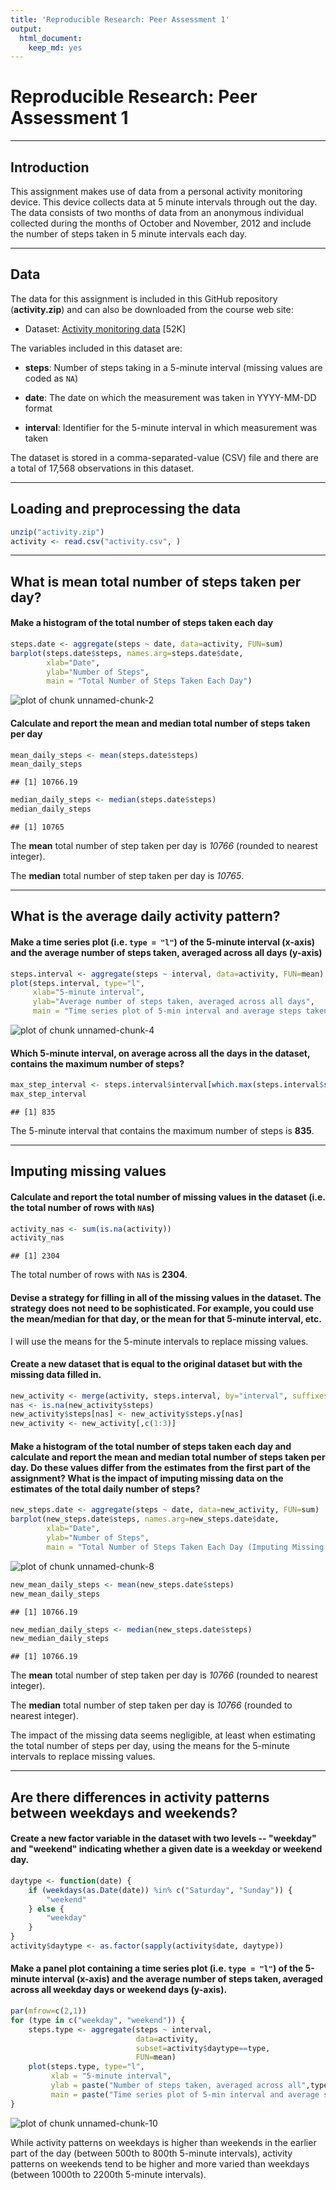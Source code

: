 ```yaml
---
title: 'Reproducible Research: Peer Assessment 1'
output:
  html_document:
    keep_md: yes
---
```


# Reproducible Research: Peer Assessment 1

------

## Introduction

This assignment makes use of data from a personal activity monitoring device. This device collects data at 5 minute intervals through out the day. The data consists of two months of data from an anonymous individual collected during the months of October and November, 2012 and include the number of steps taken in 5 minute intervals each day.  

------

## Data

The data for this assignment is included in this GitHub repository (**activity.zip**) and can also be downloaded from the course web
site:

* Dataset: [Activity monitoring data](https://d396qusza40orc.cloudfront.net/repdata%2Fdata%2Factivity.zip) [52K]

The variables included in this dataset are:

* **steps**: Number of steps taking in a 5-minute interval (missing values are coded as `NA`)

* **date**: The date on which the measurement was taken in YYYY-MM-DD format

* **interval**: Identifier for the 5-minute interval in which measurement was taken

The dataset is stored in a comma-separated-value (CSV) file and there are a total of 17,568 observations in this dataset.

------

## Loading and preprocessing the data


```r
unzip("activity.zip")
activity <- read.csv("activity.csv", )
```

------


## What is mean total number of steps taken per day?

#### Make a histogram of the total number of steps taken each day


```r
steps.date <- aggregate(steps ~ date, data=activity, FUN=sum)
barplot(steps.date$steps, names.arg=steps.date$date, 
        xlab="Date", 
        ylab="Number of Steps", 
        main = "Total Number of Steps Taken Each Day")
```

![plot of chunk unnamed-chunk-2](figure/unnamed-chunk-2-1.png) 

#### Calculate and report the **mean** and **median** total number of steps taken per day
   

```r
mean_daily_steps <- mean(steps.date$steps)
mean_daily_steps
```

```
## [1] 10766.19
```

```r
median_daily_steps <- median(steps.date$steps)
median_daily_steps
```

```
## [1] 10765
```

The **mean** total number of step taken per day is *10766* (rounded to nearest integer).

The **median** total number of step taken per day is *10765*.

------

## What is the average daily activity pattern?

#### Make a time series plot (i.e. `type = "l"`) of the 5-minute interval (x-axis) and the average number of steps taken, averaged across all days (y-axis)


```r
steps.interval <- aggregate(steps ~ interval, data=activity, FUN=mean)
plot(steps.interval, type="l",
     xlab="5-minute interval", 
     ylab="Average number of steps taken, averaged across all days", 
     main = "Time series plot of 5-min interval and average steps taken across all days")
```

![plot of chunk unnamed-chunk-4](figure/unnamed-chunk-4-1.png) 

#### Which 5-minute interval, on average across all the days in the dataset, contains the maximum number of steps?


```r
max_step_interval <- steps.interval$interval[which.max(steps.interval$steps)]
max_step_interval
```

```
## [1] 835
```

The 5-minute interval that contains the maximum number of steps is **835**.

------

## Imputing missing values

#### Calculate and report the total number of missing values in the dataset (i.e. the total number of rows with `NA`s)


```r
activity_nas <- sum(is.na(activity))
activity_nas
```

```
## [1] 2304
```

The total number of rows with `NA`s is **2304**.


#### Devise a strategy for filling in all of the missing values in the dataset. The strategy does not need to be sophisticated. For example, you could use the mean/median for that day, or the mean for that 5-minute interval, etc.

I will use the means for the 5-minute intervals to replace missing values.

#### Create a new dataset that is equal to the original dataset but with the missing data filled in.


```r
new_activity <- merge(activity, steps.interval, by="interval", suffixes=c("",".y"))
nas <- is.na(new_activity$steps)
new_activity$steps[nas] <- new_activity$steps.y[nas]
new_activity <- new_activity[,c(1:3)]
```

#### Make a histogram of the total number of steps taken each day and calculate and report the **mean** and **median** total number of steps taken per day. Do these values differ from the estimates from the first part of the assignment? What is the impact of imputing missing data on the estimates of the total daily number of steps?


```r
new_steps.date <- aggregate(steps ~ date, data=new_activity, FUN=sum)
barplot(new_steps.date$steps, names.arg=new_steps.date$date, 
        xlab="Date", 
        ylab="Number of Steps", 
        main = "Total Number of Steps Taken Each Day (Imputing Missing Values)")
```

![plot of chunk unnamed-chunk-8](figure/unnamed-chunk-8-1.png) 

```r
new_mean_daily_steps <- mean(new_steps.date$steps)
new_mean_daily_steps
```

```
## [1] 10766.19
```

```r
new_median_daily_steps <- median(new_steps.date$steps)
new_median_daily_steps
```

```
## [1] 10766.19
```

The **mean** total number of step taken per day is *10766* (rounded to nearest integer).

The **median** total number of step taken per day is *10766* (rounded to nearest integer).

The impact of the missing data seems negligible, at least when
estimating the total number of steps per day, using the means for the 5-minute intervals to replace missing values.

------

## Are there differences in activity patterns between weekdays and weekends?

#### Create a new factor variable in the dataset with two levels -- "weekday" and "weekend" indicating whether a given date is a weekday or weekend day.


```r
daytype <- function(date) {
    if (weekdays(as.Date(date)) %in% c("Saturday", "Sunday")) {
        "weekend"
    } else {
        "weekday"
    }
}
activity$daytype <- as.factor(sapply(activity$date, daytype))
```

#### Make a panel plot containing a time series plot (i.e. `type = "l"`) of the 5-minute interval (x-axis) and the average number of steps taken, averaged across all weekday days or weekend days (y-axis).


```r
par(mfrow=c(2,1))
for (type in c("weekday", "weekend")) {
    steps.type <- aggregate(steps ~ interval,
                            data=activity,
                            subset=activity$daytype==type,
                            FUN=mean)
    plot(steps.type, type="l", 
         xlab = "5-minute interval", 
         ylab = paste("Number of steps taken, averaged across all",type,"days"),
         main = paste("Time series plot of 5-min interval and average steps taken across all",type,"days"))
}
```

![plot of chunk unnamed-chunk-10](figure/unnamed-chunk-10-1.png) 

While activity patterns on weekdays is higher than weekends in the earlier part of the day (between 500th to 800th 5-minute intervals), activity patterns on weekends tend to be higher and more varied than weekdays (between 1000th to 2200th 5-minute intervals).

